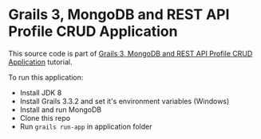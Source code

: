 # Grails 3, MongoDB and REST API Profile CRUD Application

This source code is part of [Grails 3, MongoDB and REST API Profile CRUD Application](https://www.djamware.com/post/5a6dd5c680aca7059c142977/grails-3-mongodb-and-rest-api-profile-crud-application) tutorial.

To run this application:

* Install JDK 8
* Install Grails 3.3.2 and set it's environment variables (Windows)
* Install and run MongoDB
* Clone this repo
* Run `grails run-app` in application folder
